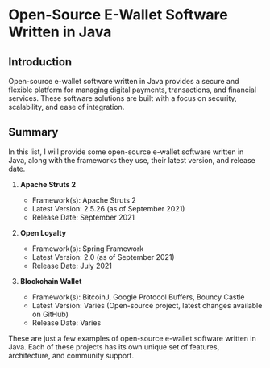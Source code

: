 # Open-Source E-Wallet Software Written in Java

## Introduction
Open-source e-wallet software written in Java provides a secure and flexible platform for managing digital payments, transactions, and financial services. These software solutions are built with a focus on security, scalability, and ease of integration.

## Summary
In this list, I will provide some open-source e-wallet software written in Java, along with the frameworks they use, their latest version, and release date.

1. **Apache Struts 2**
   - Framework(s): Apache Struts 2
   - Latest Version: 2.5.26 (as of September 2021)
   - Release Date: September 2021

2. **Open Loyalty**
   - Framework(s): Spring Framework
   - Latest Version: 2.0 (as of September 2021)
   - Release Date: July 2021

3. **Blockchain Wallet**
   - Framework(s): BitcoinJ, Google Protocol Buffers, Bouncy Castle
   - Latest Version: Varies (Open-source project, latest changes available on GitHub)
   - Release Date: Varies

These are just a few examples of open-source e-wallet software written in Java. Each of these projects has its own unique set of features, architecture, and community support.
